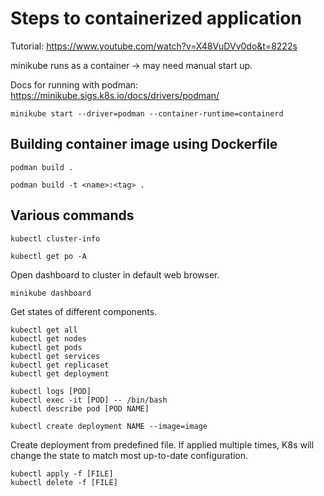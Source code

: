 # Steps to containerized application

Tutorial: https://www.youtube.com/watch?v=X48VuDVv0do&t=8222s

minikube runs as a container -> may need manual start up.

Docs for running with podman: https://minikube.sigs.k8s.io/docs/drivers/podman/

```
minikube start --driver=podman --container-runtime=containerd
```

## Building container image using Dockerfile

```
podman build .
```

```
podman build -t <name>:<tag> .
```

## Various commands

```
kubectl cluster-info
```

```
kubectl get po -A
```

Open dashboard to cluster in default web browser.

```
minikube dashboard
```

Get states of different components.

```
kubectl get all
kubectl get nodes
kubectl get pods
kubectl get services
kubectl get replicaset
kubectl get deployment

kubectl logs [POD]
kubectl exec -it [POD] -- /bin/bash
kubectl describe pod [POD NAME]
```

```
kubectl create deployment NAME --image=image
```

Create deployment from predefined file. If applied multiple times, K8s will change the state to match most up-to-date configuration.

```
kubectl apply -f [FILE]
kubectl delete -f [FILE]
```
